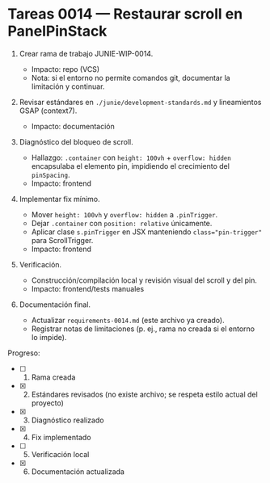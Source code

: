 # Tareas 0014 — Restaurar scroll en PanelPinStack

1. Crear rama de trabajo JUNIE-WIP-0014.  
   - Impacto: repo (VCS)
   - Nota: si el entorno no permite comandos git, documentar la limitación y continuar.  

2. Revisar estándares en `./junie/development-standards.md` y lineamientos GSAP (context7).  
   - Impacto: documentación  

3. Diagnóstico del bloqueo de scroll.  
   - Hallazgo: `.container` con `height: 100vh` + `overflow: hidden` encapsulaba el elemento pin, impidiendo el crecimiento del `pinSpacing`.  
   - Impacto: frontend  

4. Implementar fix mínimo.  
   - Mover `height: 100vh` y `overflow: hidden` a `.pinTrigger`.  
   - Dejar `.container` con `position: relative` únicamente.  
   - Aplicar clase `s.pinTrigger` en JSX manteniendo `class="pin-trigger"` para ScrollTrigger.  
   - Impacto: frontend  

5. Verificación.  
   - Construcción/compilación local y revisión visual del scroll y del pin.  
   - Impacto: frontend/tests manuales  

6. Documentación final.  
   - Actualizar `requirements-0014.md` (este archivo ya creado).  
   - Registrar notas de limitaciones (p. ej., rama no creada si el entorno lo impide).  

Progreso:
- [ ] 1. Rama creada
- [x] 2. Estándares revisados (no existe archivo; se respeta estilo actual del proyecto)  
- [x] 3. Diagnóstico realizado  
- [x] 4. Fix implementado  
- [ ] 5. Verificación local  
- [x] 6. Documentación actualizada  
